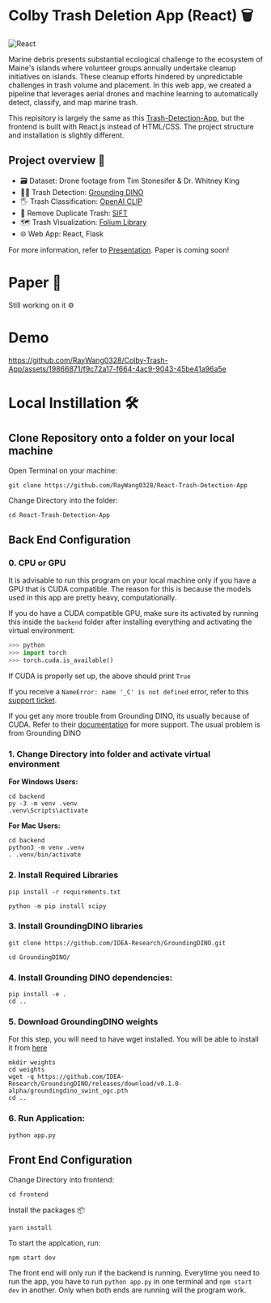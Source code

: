 
# Colby Trash Deletion App (React) 🗑️ 
![React](https://img.shields.io/badge/react-%2320232a.svg?style=for-the-badge&logo=react&logoColor=%2361DAFB)

Marine debris presents substantial ecological challenge to the ecosystem of Maine's islands where volunteer groups annually undertake cleanup initiatives on islands. These cleanup efforts hindered by unpredictable challenges in trash volume and placement. In this web app, we created a pipeline that leverages aerial drones and machine learning to automatically detect, classify, and map marine trash.

This repisitory is largely the same as this [Trash-Detection-App](https://github.com/RayWang0328/Trash-Detection-App/), but the frontend is built with React.js instead of HTML/CSS. The project structure and installation is slightly different. 


## Project overview 🔎
* 🗃️ Dataset: Drone footage from Tim Stonesifer & Dr. Whitney King
* 🕵🏻 Trash Detection: [Grounding DINO](https://github.com/IDEA-Research/GroundingDINO)
* 🖐 Trash Classification: [OpenAI CLIP](https://github.com/openai/CLIP)
* 🚮 Remove Duplicate Trash: [SIFT](https://docs.opencv.org/4.x/da/df5/tutorial_py_sift_intro.html)
* 🗺️ Trash Visualization: [Folium Library](https://python-visualization.github.io/folium/)
* 🌐 Web App: React, Flask 

For more information, refer to [Presentation](https://docs.google.com/presentation/d/1rI7PSf180x29OTPDD2gRQmT9HyvPoCecKxQgDgZoxtc/edit?usp=sharing). Paper is coming soon! 

# Paper 📄
Still working on it ⚙️


# Demo 

https://github.com/RayWang0328/Colby-Trash-App/assets/19866871/f9c72a17-f664-4ac9-9043-45be41a96a5e

# Local Instillation 🛠️ 

## Clone Repository onto a folder on your local machine

Open Terminal on your machine:
```
git clone https://github.com/RayWang0328/React-Trash-Detection-App
```
Change Directory into the folder:
```
cd React-Trash-Detection-App
```


## Back End Configuration 


### 0. CPU or GPU
It is advisable to run this program on your local machine only if you have a GPU that is CUDA compatible. The reason for this is because the models used in this app are pretty heavy, computationally. 

If you do have a CUDA compatible GPU, make sure its activated by running this inside the `backend` folder after installing everything and activating the virtual environment:
```python
>>> python
>>> import torch
>>> torch.cuda.is_available()
```

If CUDA is properly set up, the above should print `True`

If you receive a `NameError: name '_C' is not defined` error, refer to this [support ticket](https://github.com/IDEA-Research/GroundingDINO/issues/8#issuecomment-1541892708). 

If you get any more trouble from Grounding DINO, its usually because of CUDA. Refer to their [documentation](https://github.com/IDEA-Research/GroundingDINO) for more support. The usual problem is from Grounding DINO

### 1. Change Directory into folder and activate virtual environment

**For Windows Users:**

```
cd backend
py -3 -m venv .venv
.venv\Scripts\activate
```

**For Mac Users:**

```
cd backend
python3 -m venv .venv
. .venv/bin/activate
```

### 2. Install Required Libraries 
```
pip install -r requirements.txt
```
```
python -m pip install scipy
```
### 3. Install GroundingDINO libraries
```
git clone https://github.com/IDEA-Research/GroundingDINO.git
```
```
cd GroundingDINO/
```
### 4. Install Grounding DINO dependencies:
```
pip install -e .
cd ..
```

### 5. Download GroundingDINO weights

For this step, you will need to have wget installed. You will be able to install it from [here](https://gnuwin32.sourceforge.net/packages/wget.htm)
```
mkdir weights
cd weights
wget -q https://github.com/IDEA-Research/GroundingDINO/releases/download/v0.1.0-alpha/groundingdino_swint_ogc.pth
cd ..
```
### 6. Run Application: 
```
python app.py
```

## Front End Configuration
Change Directory into frontend:
```
cd frontend
```
Install the packages 📦
```
yarn install
```
To start the applcation, run:
```
npm start dev
```

The front end will only run if the backend is running. Everytime you need to run the app, you have to run `python app.py` in one terminal and `npm start dev` in another. Only when both ends are running will the program work.  
